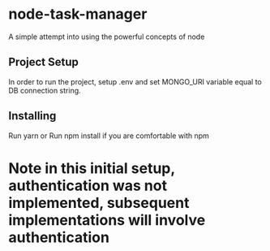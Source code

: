 # node-task-manager
A simple attempt into using the powerful concepts of node

## Project Setup
In order to run the project, setup .env and set MONGO_URI variable equal to DB connection string.

## Installing
Run yarn 
or
Run npm install if you are comfortable with npm

# Note in this initial setup, authentication was not implemented, subsequent implementations will involve authentication
